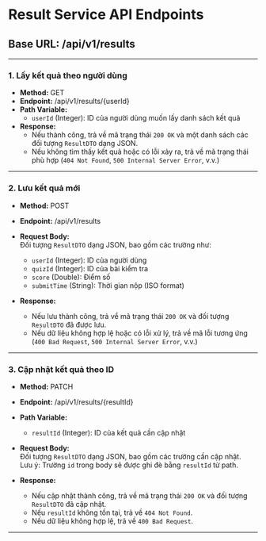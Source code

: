 # Result Service API Endpoints

## Base URL: /api/v1/results

---

### 1. Lấy kết quả theo người dùng

- **Method:** GET  
- **Endpoint:** /api/v1/results/{userId}  
- **Path Variable:**  
  - `userId` (Integer): ID của người dùng muốn lấy danh sách kết quả  
- **Response:**
  - Nếu thành công, trả về mã trạng thái `200 OK` và một danh sách các đối tượng `ResultDTO` dạng JSON.
  - Nếu không tìm thấy kết quả hoặc có lỗi xảy ra, trả về mã trạng thái phù hợp (`404 Not Found`, `500 Internal Server Error`, v.v.)

---

### 2. Lưu kết quả mới

- **Method:** POST  
- **Endpoint:** /api/v1/results  
- **Request Body:**  
  Đối tượng `ResultDTO` dạng JSON, bao gồm các trường như:
  - `userId` (Integer): ID của người dùng
  - `quizId` (Integer): ID của bài kiểm tra
  - `score` (Double): Điểm số
  - `submitTime` (String): Thời gian nộp (ISO format)

- **Response:**
  - Nếu lưu thành công, trả về mã trạng thái `200 OK` và đối tượng `ResultDTO` đã được lưu.
  - Nếu dữ liệu không hợp lệ hoặc có lỗi xử lý, trả về mã lỗi tương ứng (`400 Bad Request`, `500 Internal Server Error`, v.v.)

---

### 3. Cập nhật kết quả theo ID

- **Method:** PATCH  
- **Endpoint:** /api/v1/results/{resultId}  
- **Path Variable:**  
  - `resultId` (Integer): ID của kết quả cần cập nhật  
- **Request Body:**  
  Đối tượng `ResultDTO` dạng JSON, bao gồm các trường cần cập nhật.  
  Lưu ý: Trường `id` trong body sẽ được ghi đè bằng `resultId` từ path.

- **Response:**
  - Nếu cập nhật thành công, trả về mã trạng thái `200 OK` và đối tượng `ResultDTO` đã cập nhật.
  - Nếu `resultId` không tồn tại, trả về `404 Not Found`.
  - Nếu dữ liệu không hợp lệ, trả về `400 Bad Request`.

---